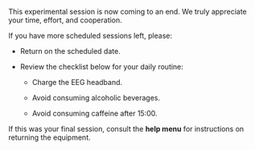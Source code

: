 This experimental session is now coming to an end. We truly appreciate your time, effort, and cooperation. 

If you have more scheduled sessions left, please: 

- Return on the scheduled date.

- Review the checklist below for your daily routine:

   - Charge the EEG headband.

   - Avoid consuming alcoholic beverages.

   - Avoid consuming caffeine after 15:00.

If this was your final session, consult the **help menu** for instructions on returning the equipment.